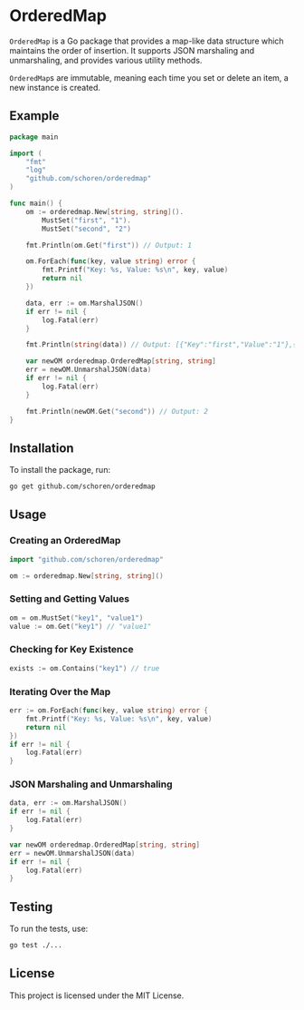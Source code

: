 # OrderedMap

`OrderedMap` is a Go package that provides a map-like data structure which maintains the order of insertion. It supports JSON marshaling and unmarshaling, and provides various utility methods.

`OrderedMap`s are immutable, meaning each time you set or delete an item, a new instance is created.

## Example

```go
package main

import (
    "fmt"
    "log"
    "github.com/schoren/orderedmap"
)

func main() {
    om := orderedmap.New[string, string]().
        MustSet("first", "1").
        MustSet("second", "2")

    fmt.Println(om.Get("first")) // Output: 1

    om.ForEach(func(key, value string) error {
        fmt.Printf("Key: %s, Value: %s\n", key, value)
        return nil
    })

    data, err := om.MarshalJSON()
    if err != nil {
        log.Fatal(err)
    }

    fmt.Println(string(data)) // Output: [{"Key":"first","Value":"1"},{"Key":"second","Value":"2"}]

    var newOM orderedmap.OrderedMap[string, string]
    err = newOM.UnmarshalJSON(data)
    if err != nil {
        log.Fatal(err)
    }

    fmt.Println(newOM.Get("second")) // Output: 2
}
```

## Installation

To install the package, run:

```sh
go get github.com/schoren/orderedmap
```

## Usage

### Creating an OrderedMap

```go
import "github.com/schoren/orderedmap"

om := orderedmap.New[string, string]()
```

### Setting and Getting Values

```go
om = om.MustSet("key1", "value1")
value := om.Get("key1") // "value1"
```


### Checking for Key Existence

```go
exists := om.Contains("key1") // true
```

### Iterating Over the Map

```go
err := om.ForEach(func(key, value string) error {
    fmt.Printf("Key: %s, Value: %s\n", key, value)
    return nil
})
if err != nil {
    log.Fatal(err)
}
```

### JSON Marshaling and Unmarshaling

```go
data, err := om.MarshalJSON()
if err != nil {
    log.Fatal(err)
}

var newOM orderedmap.OrderedMap[string, string]
err = newOM.UnmarshalJSON(data)
if err != nil {
    log.Fatal(err)
}
```

## Testing 

To run the tests, use:

```sh
go test ./...
```


## License

This project is licensed under the MIT License.